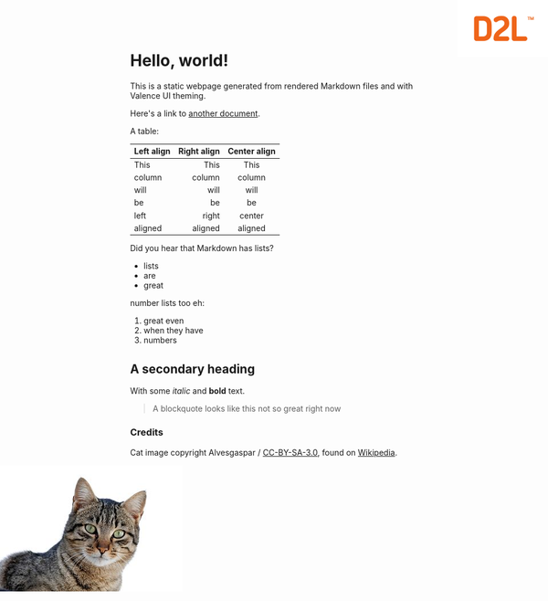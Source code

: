 # Hello, world!

<img style="position: absolute; top:0; right: 0" src="logo.svg" height="100px"/>

This is a static webpage generated from rendered Markdown files and with Valence UI theming.

Here's a link to [another document](/foo.html).

A table:

| Left align | Right align | Center align |
|:-----------|------------:|:------------:|
| This       |        This |     This
| column     |      column |    column
| will       |        will |     will
| be         |          be |      be
| left       |       right |    center
| aligned    |     aligned |   aligned

Did you hear that Markdown has lists?
- lists
- are
- great

number lists too eh:
1. great even
2. when they have
3. numbers

## A secondary heading

With some *italic* and **bold** text.

> A blockquote
> looks like this
> not so great right now

### Credits

Cat image copyright Alvesgaspar / [CC-BY-SA-3.0](http://creativecommons.org/licenses/by-sa/3.0/), found on [Wikipedia](https://commons.wikimedia.org/wiki/File:Cat_March_2010-1.jpg).

<img style="position: absolute; left: 0" src="cat.jpg"/>